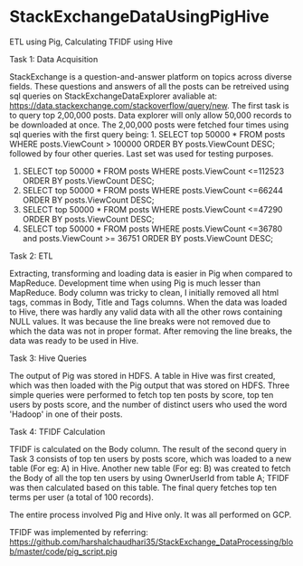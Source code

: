 # StackExchangeDataUsingPigHive
ETL using Pig, Calculating TFIDF using Hive

Task 1: Data Acquisition

StackExchange is a question-and-answer platform on topics across diverse fields. These questions and answers of all the posts can be retreived using sql queries on  StackExchangeDataExplorer avaliable at: https://data.stackexchange.com/stackoverflow/query/new. The first task is to query top 2,00,000 posts. Data explorer will only allow 50,000 records to be downloaded at once. The 2,00,000 posts were fetched four times using sql queries with the first query being: 1.	SELECT top 50000 * FROM posts WHERE posts.ViewCount > 100000 ORDER BY posts.ViewCount DESC; followed by four other queries. Last set was used for testing purposes.

1. SELECT top 50000 * FROM posts WHERE posts.ViewCount <=112523 ORDER BY posts.ViewCount DESC;
2. SELECT top 50000 * FROM posts WHERE posts.ViewCount <=66244 ORDER BY posts.ViewCount DESC;
3. SELECT top 50000 * FROM posts WHERE posts.ViewCount <=47290 ORDER BY posts.ViewCount DESC;
4. SELECT top 50000 * FROM posts WHERE posts.ViewCount <=36780 and posts.ViewCount >= 36751 ORDER BY posts.ViewCount DESC;

Task 2: ETL

Extracting, transforming and loading data is easier in Pig when compared to MapReduce. Development time when using Pig is much lesser than MapReduce. 
Body column was tricky to clean, I initially removed all html tags, commas in Body, Title and Tags columns. When the data was loaded to Hive, there was hardly any valid data with all the other rows containing NULL values. It was because the line breaks were not removed due to which the data was not in proper format. After removing the line breaks, the data was ready to be used in Hive.

Task 3: Hive Queries

The output of Pig was stored in HDFS. A table in Hive was first created, which was then loaded with the Pig output that was stored on HDFS.
Three simple queries were performed to fetch top ten posts by score, top ten users by posts score, and the number of distinct users who used the word 'Hadoop' in one of their posts.

Task 4: TFIDF Calculation

TFIDF is calculated on the Body column. The result of the second query in Task 3 consists of top ten users by posts score, which was loaded to a new table (For eg: A) in Hive. Another new table (For eg: B) was created to fetch the Body of all the top ten users by using OwnerUserId from table A; TFIDF was then calculated based on this table. The final query fetches top ten terms per user (a total of 100 records).

The entire process involved Pig and Hive only. It was all performed on GCP.

TFIDF was implemented by referring: https://github.com/harshalchaudhari35/StackExchange_DataProcessing/blob/master/code/pig_script.pig
